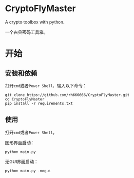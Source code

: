 # CryptoFlyMaster
A crypto toolbox with python.  

一个古典密码工具箱。

# 开始
## 安装和依赖
打开`cmd`或者`Power Shell`，输入以下命令：
```shell
git clone https://github.com/rh666666/CryptoFlyMaster.git
cd CryptoFlyMaster
pip install -r requirements.txt
```
## 使用
打开`cmd`或者`Power Shell`。  

图形界面启动：
```shell
python main.py
```
无GUI界面启动：
```shell
python main.py -nogui
```
